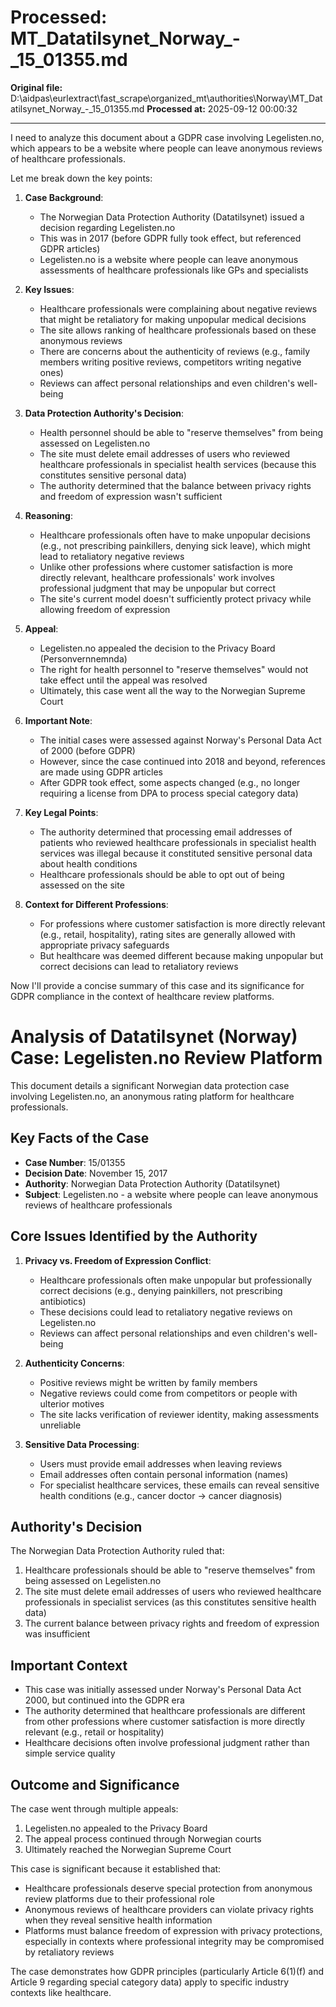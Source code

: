 # Processed: MT_Datatilsynet_Norway_-_15_01355.md

**Original file:** D:\aidpas\eurlextract\fast_scrape\organized_mt\authorities\Norway\MT_Datatilsynet_Norway_-_15_01355.md
**Processed at:** 2025-09-12 00:00:32

---

<think>
I need to analyze this document about a GDPR case involving Legelisten.no, which appears to be a website where people can leave anonymous reviews of healthcare professionals.

Let me break down the key points:

1. **Case Background**:
   - The Norwegian Data Protection Authority (Datatilsynet) issued a decision regarding Legelisten.no
   - This was in 2017 (before GDPR fully took effect, but referenced GDPR articles)
   - Legelisten.no is a website where people can leave anonymous assessments of healthcare professionals like GPs and specialists

2. **Key Issues**:
   - Healthcare professionals were complaining about negative reviews that might be retaliatory for making unpopular medical decisions
   - The site allows ranking of healthcare professionals based on these anonymous reviews
   - There are concerns about the authenticity of reviews (e.g., family members writing positive reviews, competitors writing negative ones)
   - Reviews can affect personal relationships and even children's well-being

3. **Data Protection Authority's Decision**:
   - Health personnel should be able to "reserve themselves" from being assessed on Legelisten.no
   - The site must delete email addresses of users who reviewed healthcare professionals in specialist health services (because this constitutes sensitive personal data)
   - The authority determined that the balance between privacy rights and freedom of expression wasn't sufficient

4. **Reasoning**:
   - Healthcare professionals often have to make unpopular decisions (e.g., not prescribing painkillers, denying sick leave), which might lead to retaliatory negative reviews
   - Unlike other professions where customer satisfaction is more directly relevant, healthcare professionals' work involves professional judgment that may be unpopular but correct
   - The site's current model doesn't sufficiently protect privacy while allowing freedom of expression

5. **Appeal**:
   - Legelisten.no appealed the decision to the Privacy Board (Personvernnemnda)
   - The right for health personnel to "reserve themselves" would not take effect until the appeal was resolved
   - Ultimately, this case went all the way to the Norwegian Supreme Court

6. **Important Note**:
   - The initial cases were assessed against Norway's Personal Data Act of 2000 (before GDPR)
   - However, since the case continued into 2018 and beyond, references are made using GDPR articles
   - After GDPR took effect, some aspects changed (e.g., no longer requiring a license from DPA to process special category data)

7. **Key Legal Points**:
   - The authority determined that processing email addresses of patients who reviewed healthcare professionals in specialist health services was illegal because it constituted sensitive personal data about health conditions
   - Healthcare professionals should be able to opt out of being assessed on the site

8. **Context for Different Professions**:
   - For professions where customer satisfaction is more directly relevant (e.g., retail, hospitality), rating sites are generally allowed with appropriate privacy safeguards
   - But healthcare was deemed different because making unpopular but correct decisions can lead to retaliatory reviews

Now I'll provide a concise summary of this case and its significance for GDPR compliance in the context of healthcare review platforms.
</think>

# Analysis of Datatilsynet (Norway) Case: Legelisten.no Review Platform

This document details a significant Norwegian data protection case involving Legelisten.no, an anonymous rating platform for healthcare professionals.

## Key Facts of the Case

- **Case Number**: 15/01355
- **Decision Date**: November 15, 2017
- **Authority**: Norwegian Data Protection Authority (Datatilsynet)
- **Subject**: Legelisten.no - a website where people can leave anonymous reviews of healthcare professionals

## Core Issues Identified by the Authority

1. **Privacy vs. Freedom of Expression Conflict**:
   - Healthcare professionals often make unpopular but professionally correct decisions (e.g., denying painkillers, not prescribing antibiotics)
   - These decisions could lead to retaliatory negative reviews on Legelisten.no
   - Reviews can affect personal relationships and even children's well-being

2. **Authenticity Concerns**:
   - Positive reviews might be written by family members
   - Negative reviews could come from competitors or people with ulterior motives
   - The site lacks verification of reviewer identity, making assessments unreliable

3. **Sensitive Data Processing**:
   - Users must provide email addresses when leaving reviews
   - Email addresses often contain personal information (names)
   - For specialist healthcare services, these emails can reveal sensitive health conditions (e.g., cancer doctor → cancer diagnosis)

## Authority's Decision

The Norwegian Data Protection Authority ruled that:

1. Healthcare professionals should be able to "reserve themselves" from being assessed on Legelisten.no
2. The site must delete email addresses of users who reviewed healthcare professionals in specialist services (as this constitutes sensitive health data)
3. The current balance between privacy rights and freedom of expression was insufficient

## Important Context

- This case was initially assessed under Norway's Personal Data Act 2000, but continued into the GDPR era
- The authority determined that healthcare professionals are different from other professions where customer satisfaction is more directly relevant (e.g., retail or hospitality)
- Healthcare decisions often involve professional judgment rather than simple service quality

## Outcome and Significance

The case went through multiple appeals:
1. Legelisten.no appealed to the Privacy Board
2. The appeal process continued through Norwegian courts
3. Ultimately reached the Norwegian Supreme Court

This case is significant because it established that:

- Healthcare professionals deserve special protection from anonymous review platforms due to their professional role
- Anonymous reviews of healthcare providers can violate privacy rights when they reveal sensitive health information
- Platforms must balance freedom of expression with privacy protections, especially in contexts where professional integrity may be compromised by retaliatory reviews

The case demonstrates how GDPR principles (particularly Article 6(1)(f) and Article 9 regarding special category data) apply to specific industry contexts like healthcare.
